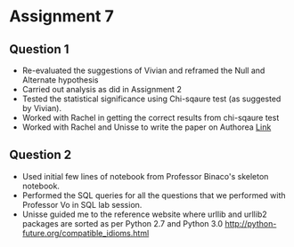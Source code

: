 
# Assignment 7

## Question 1

- Re-evaluated the suggestions of Vivian and reframed the Null and Alternate hypothesis
- Carried out analysis as did in Assignment 2
- Tested the statistical significance using Chi-sqaure test (as suggested by Vivian). 
- Worked with Rachel in getting the correct results from chi-sqaure test
- Worked with Rachel and Unisse to write the paper on Authorea
 [Link](https://www.authorea.com/210796/la_7A0iv1lx4QyuAFRyyMQ)


## Question 2

- Used initial few lines of notebook from Professor Binaco's skeleton notebook.
- Performed the SQL queries for all the questions that we performed with Professor Vo in SQL lab session. 
- Unisse guided me to the reference website where urllib and urllib2 packages are sorted as per Python 2.7 and Python 3.0
    http://python-future.org/compatible_idioms.html 

